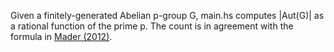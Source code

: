 Given a finitely-generated Abelian p-group G, main.hs computes |Aut(G)| as a rational function of the prime p. The count is in agreement with the formula in [Mader (2012)](https://www.labmath.uqam.ca/~annales/volumes/36-2/PDF/559-575.pdf).
